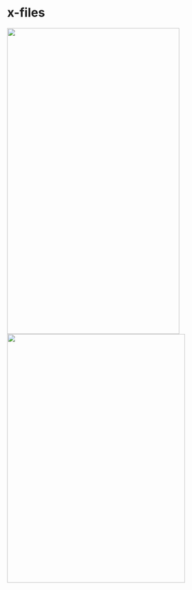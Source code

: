 # x-files

<img src="https://user-images.githubusercontent.com/6522306/37320647-e2f1814a-2631-11e8-8dc1-f1d999e02fdb.gif" width="400" height="711" />

<img src="https://user-images.githubusercontent.com/6522306/37015331-25cb275e-20bb-11e8-9da8-832660c282b5.jpg" width="413" height="578" />

